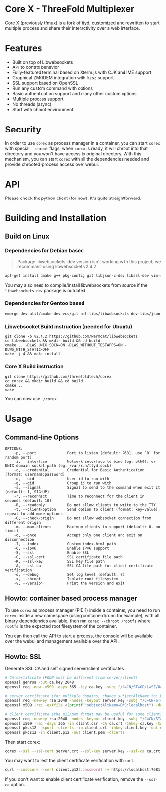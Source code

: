 # Core X - ThreeFold Multiplexer

Core X (previously tfmux) is a fork of [ttyd](https://github.com/tsl0922/ttyd),
customized and rewritten to start multiple process and share their interactivity over a web interface.

# Features

- Built on top of Libwebsockets
- API to control behavior
- Fully-featured terminal based on Xterm.js with CJK and IME support
- Graphical ZMODEM integration with lrzsz support
- SSL support based on OpenSSL
- Run any custom command with options
- Basic authentication support and many other custom options
- Multiple process support
- No threads (async)
- Start with chroot environment

# Security

In order to use `corex` as process manager in a container, you can start `corex` with
special `--chroot` flags, when `corex` is ready, it will chroot into that directory and you won't have
access to original directory. With this mechanism, you can start `corex` with all the dependencies needed
and provide chrooted-process access over webui.

# API
Please check the python client (for now). It's quite straightforward.

# Building and Installation

## Build on Linux

### Dependencies for Debian based
> Package libwebsockets-dev version isn't working with this project, we recommand using libwebsocket v2.4.2

```bash
apt-get install cmake g++ pkg-config git libjson-c-dev libssl-dev vim-runtime libz-dev
```

You may also need to compile/install libwebsockets from source if the `libwebsockets-dev` package is outdated

### Dependencies for Gentoo based
```bash
emerge dev-util/cmake dev-vcs/git net-libs/libwebsockets dev-libs/json-c dev-libs/openssl
```

### Libwebsocket Build instruction (needed for Ubuntu)
```
git clone -b v2.4.2 https://github.com/warmcat/libwebsockets
cd libwebsockets && mkdir build && cd build
cmake .. -DLWS_UNIX_SOCK=ON -DLWS_WITHOUT_TESTAPPS=ON -DLWS_WITH_STATIC=OFF
make -j 4 && make install
```

### Core X Build instruction
```
git clone https://github.com/threefoldtech/corex
cd corex && mkdir build && cd build
cmake ..
make
```

You can now use `./corex`

# Usage

## Command-line Options

```
OPTIONS:
    -p, --port              Port to listen (default: 7681, use `0` for random port)
    -i, --interface         Network interface to bind (eg: eth0), or UNIX domain socket path (eg: /var/run/ttyd.sock)
    -c, --credential        Credential for Basic Authentication (format: username:password)
    -u, --uid               User id to run with
    -g, --gid               Group id to run with
    -s, --signal            Signal to send to the command when exit it (default: 1, SIGHUP)
    -r, --reconnect         Time to reconnect for the client in seconds (default: 10)
    -R, --readonly          Do not allow clients to write to the TTY
    -t, --client-option     Send option to client (format: key=value), repeat to add more options
    -O, --check-origin      Do not allow websocket connection from different origin
    -m, --max-clients       Maximum clients to support (default: 0, no limit)
    -o, --once              Accept only one client and exit on disconnection
    -I, --index             Custom index.html path
    -6, --ipv6              Enable IPv6 support
    -S, --ssl               Enable SSL
    -C, --ssl-cert          SSL certificate file path
    -K, --ssl-key           SSL key file path
    -A, --ssl-ca            SSL CA file path for client certificate verification
    -d, --debug             Set log level (default: 7)
    -x, --chroot            Isolate root filesystem
    -v, --version           Print the version and exit
```

## Howto: container based process manager

To use `corex` as process manager (PID 1) inside a container, you need to run `corex` inside a new
namespace (using containerd/runc for example), with all binary dependencies available,
then run `corex --chroot /rootfs` where `rootfs` is the expected root filesystem of the container.

You can then call the API to start a process, the console will be available over the webui and
management available over the API.

## Howto: SSL

Generate SSL CA and self signed server/client certificates:

```bash
# CA certificate (FQDN must be different from server/client)
openssl genrsa -out ca.key 2048
openssl req -new -x509 -days 365 -key ca.key -subj "/C=CN/ST=GD/L=SZ/O=Acme, Inc./CN=Acme Root CA" -out ca.crt

# server certificate (for multiple domains, change subjectAltName to: DNS:example.com,DNS:www.example.com)
openssl req -newkey rsa:2048 -nodes -keyout server.key -subj "/C=CN/ST=GD/L=SZ/O=Acme, Inc./CN=localhost" -out server.csr
openssl x509 -req -extfile <(printf "subjectAltName=DNS:localhost") -days 365 -in server.csr -CA ca.crt -CAkey ca.key -CAcreateserial -out server.crt

# client certificate (the p12/pem format may be useful for some clients)
openssl req -newkey rsa:2048 -nodes -keyout client.key -subj "/C=CN/ST=GD/L=SZ/O=Acme, Inc./CN=client" -out client.csr
openssl x509 -req -days 365 -in client.csr -CA ca.crt -CAkey ca.key -CAcreateserial -out client.crt
openssl pkcs12 -export -clcerts -in client.crt -inkey client.key -out client.p12
openssl pkcs12 -in client.p12 -out client.pem -clcerts
```

Then start corex:

```bash
corex --ssl --ssl-cert server.crt --ssl-key server.key --ssl-ca ca.crt bash
```
You may want to test the client certificate verification with `curl`:

```bash
curl --insecure --cert client.p12[:password] -v https://localhost:7681
```

If you don't want to enable client certificate verification, remove the `--ssl-ca` option.
